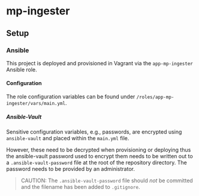# mp-ingester

## Setup

### Ansible

This project is deployed and provisioned in Vagrant via the `app-mp-ingester` Ansible role.

#### Configuration

The role configuration variables can be found under `/roles/app-mp-ingester/vars/main.yml`.

##### Ansible-Vault

Sensitive configuration variables, e.g., passwords, are encrypted using `ansible-vault` and placed within the `main.yml` file.

However, these need to be decrypted when provisioning or deploying thus the ansible-vault password used to encrypt them needs to be written out to a `.ansible-vault-password` file at the root of the repository directory. The password needs to be provided by an administrator.

> CAUTION: The `.ansible-vault-password` file should *not* be committed and the filename has been added to `.gitignore`.
